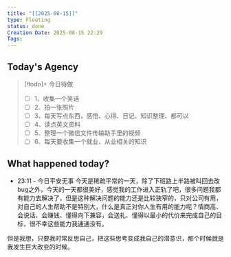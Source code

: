 ```yaml
---
title: "[[2025-08-15]]"
type: Fleeting
status: done
Creation Date: 2025-08-15 22:29
Tags:
---
```

## Today's Agency
> [!todo]+ 今日待做
> - [ ] 1、收集一个笑话
> - [ ] 2、拍一张照片
> - [ ] 3、每天写点东西，感悟、心得、日记、知识整理、都可以
> - [ ] 4、读点英文资料
> - [ ] 5、整理一个微信文件传输助手里的视频
> - [ ] 6、每天要收集一个就业、从业相关的知识

## What happened today?
- 23:11 - 今日平安无事
今天是稀疏平常的一天，除了下班路上半路被叫回去改bug之外，今天的一天都很美好，感觉我的工作进入正轨了吧，很多问题我都有能力去解决了，但是这种解决问题的能力还是比较狭窄的，只对公司有用，对自己的人生帮助不是特别大，什么是真正对你人生有用的能力呢？情商高、会说话、会赚钱、懂得向下兼容，会送礼、懂得以最小的代价来完成自己的目标，很不幸这些能力我通通没有。

但是我想，只要我时常反思自己，把这些思考变成我自己的潜意识，那个时候就是我发生巨大改变的时候。